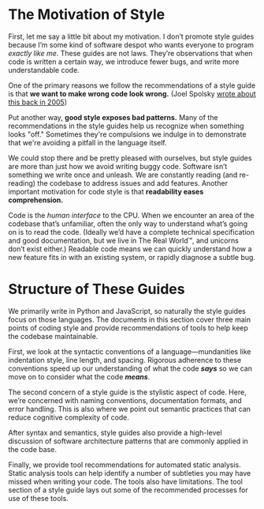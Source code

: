 <!-- TITLE: An Introduction to Software Style Guides -->

# The Motivation of Style

First, let me say a little bit about my motivation. I don’t promote style guides because I’m some kind of software despot who wants everyone to program *exactly like me*. These guides are not laws. They’re observations that when code is written a certain way, we introduce fewer bugs, and write more understandable code.

One of the primary reasons we follow the recommendations of a style guide is that __we want to make wrong code look wrong.__ (Joel Spolsky [wrote about this back in 2005][spolsky])

[spolsky]: https://www.joelonsoftware.com/2005/05/11/making-wrong-code-look-wrong/

Put another way, __good style exposes bad patterns.__ Many of the recommendations in the style guides help us recognize when something looks "off." Sometimes they're compulsions we indulge in to demonstrate that we're avoiding a pitfall in the language itself.

We could stop there and be pretty pleased with ourselves, but style guides are more than just how we avoid writing buggy code. Software isn’t something we write once and unleash. We are constantly reading (and re-reading) the codebase to address issues and add features. Another important motivation for code style is that __readability eases comprehension.__ 

Code is the *human interface* to the CPU. When we encounter an area of the codebase that’s unfamiliar, often the only way to understand what’s going on is to read the code. (Ideally we’d have a complete technical specification and good documentation, but we live in The Real World&trade;, and unicorns don’t exist either.) Readable code means we can quickly understand how a new feature fits in with an existing system, or rapidly diagnose a subtle bug.

# Structure of These Guides

We primarily write in Python and JavaScript, so naturally the style guides focus on those languages. The documents in this section cover three main points of coding style and provide recommendations of tools to help keep the codebase maintainable.

First, we look at the syntactic conventions of a language—mundanities like indentation style, line length, and spacing. Rigorous adherence to these conventions speed up our understanding of what the code __*says*__ so we can move on to consider what the code __*means*__.

The second concern of a style guide is the stylistic aspect of code. Here, we’re concerned with naming conventions, documentation formats, and error handling. This is also where we point out semantic practices that can reduce cognitive complexity of code.

After syntax and semantics, style guides also provide a high-level discussion of software architecture patterns that are commonly applied in the code base.

Finally, we provide tool recommendations for automated static analysis. Static analysis tools can help identify a number of subtleties you may have missed when writing your code. The tools also have limitations. The tool section of a style guide lays out some of the recommended processes for use of these tools.